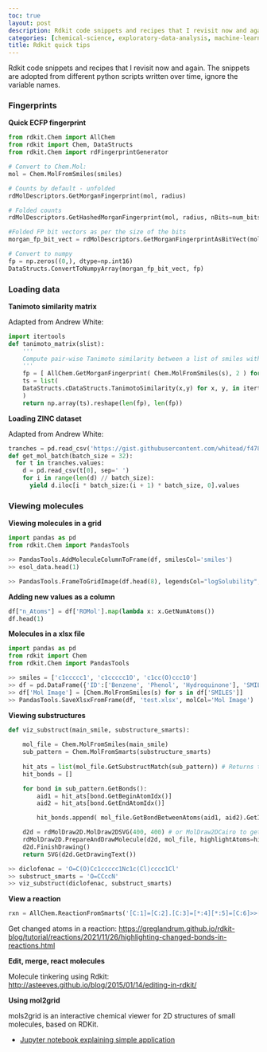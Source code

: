 ```yaml
---
toc: true
layout: post
description: Rdkit code snippets and recipes that I revisit now and again.
categories: [chemical-science, exploratory-data-analysis, machine-learning, resources]
title: Rdkit quick tips 
---
```


Rdkit code snippets and recipes that I revisit now and again. The snippets are adopted from different python scripts written over time, ignore the variable names.

### Fingerprints 

**Quick ECFP fingerprint** 

```python
from rdkit.Chem import AllChem
from rdkit import Chem, DataStructs
from rdkit.Chem import rdFingerprintGenerator

# Convert to Chem.Mol: 
mol = Chem.MolFromSmiles(smiles)

# Counts by default - unfolded 
rdMolDescriptors.GetMorganFingerprint(mol, radius) 

# Folded counts 
rdMolDescriptors.GetHashedMorganFingerprint(mol, radius, nBits=num_bits)

#Folded FP bit vectors as per the size of the bits 
morgan_fp_bit_vect = rdMolDescriptors.GetMorganFingerprintAsBitVect(mol, radius, nBits=num_bits)

# Convert to numpy 
fp = np.zeros((0,), dtype=np.int16)
DataStructs.ConvertToNumpyArray(morgan_fp_bit_vect, fp)
```

### Loading data

**Tanimoto similarity matrix**

Adapted from Andrew White: 

```python
import itertools
def tanimoto_matrix(slist):
    '''
    Compute pair-wise Tanimoto similarity between a list of smiles with ECFP4 FPs
    '''
    fp = [ AllChem.GetMorganFingerprint( Chem.MolFromSmiles(s), 2 ) for s in slist ]
    ts = list(
    DataStructs.cDataStructs.TanimotoSimilarity(x,y) for x, y, in itertools.product(fp, repeat=2)
    )
    return np.array(ts).reshape(len(fp), len(fp))
```

**Loading ZINC dataset** 

Adapted from Andrew White:

```python
tranches = pd.read_csv('https://gist.githubusercontent.com/whitead/f47887e45bbd2f38332182d2d422da6b/raw/a3948beac9b9034dab432b697c5ec238503ac5d0/tranches.txt')
def get_mol_batch(batch_size = 32):
  for t in tranches.values:
    d = pd.read_csv(t[0], sep=' ')    
    for i in range(len(d) // batch_size):
      yield d.iloc[i * batch_size:(i + 1) * batch_size, 0].values
```

### Viewing molecules 

**Viewing molecules in a grid**

```python
import pandas as pd
from rdkit.Chem import PandasTools

>> PandasTools.AddMoleculeColumnToFrame(df, smilesCol='smiles')
>> esol_data.head(1)

>> PandasTools.FrameToGridImage(df.head(8), legendsCol="logSolubility", molsPerRow=4)
```

**Adding new values as a column** 

```python
df["n_Atoms"] = df['ROMol'].map(lambda x: x.GetNumAtoms())
df.head(1)
```

**Molecules in a xlsx file**

```python
import pandas as pd
from rdkit import Chem
from rdkit.Chem import PandasTools

>> smiles = ['c1ccccc1', 'c1ccccc1O', 'c1cc(O)ccc1O']
>> df = pd.DataFrame({'ID':['Benzene', 'Phenol', 'Hydroquinone'], 'SMILES':smiles})
>> df['Mol Image'] = [Chem.MolFromSmiles(s) for s in df['SMILES']]
>> PandasTools.SaveXlsxFromFrame(df, 'test.xlsx', molCol='Mol Image')
```

**Viewing substructures** 

```python
def viz_substruct(main_smile, substructure_smarts):
    
    mol_file = Chem.MolFromSmiles(main_smile)
    sub_pattern = Chem.MolFromSmarts(substructure_smarts)
    
    hit_ats = list(mol_file.GetSubstructMatch(sub_pattern)) # Returns the indices of the molecule’s atoms that match a substructure query
    hit_bonds = []

    for bond in sub_pattern.GetBonds():
        aid1 = hit_ats[bond.GetBeginAtomIdx()]
        aid2 = hit_ats[bond.GetEndAtomIdx()]

        hit_bonds.append( mol_file.GetBondBetweenAtoms(aid1, aid2).GetIdx() )

    d2d = rdMolDraw2D.MolDraw2DSVG(400, 400) # or MolDraw2DCairo to get PNGs
    rdMolDraw2D.PrepareAndDrawMolecule(d2d, mol_file, highlightAtoms=hit_ats,  highlightBonds=hit_bonds)
    d2d.FinishDrawing()
    return SVG(d2d.GetDrawingText())

>> diclofenac = 'O=C(O)Cc1ccccc1Nc1c(Cl)cccc1Cl'
>> substruct_smarts = 'O=CCccN'
>> viz_substruct(diclofenac, substruct_smarts)
```

**View a reaction**

```python
rxn = AllChem.ReactionFromSmarts('[C:1]=[C:2].[C:3]=[*:4][*:5]=[C:6]>>[C:1]1[C:2][C:3][*:4]=[*:5][C:6]1')
```

Get changed atoms in a reaction: https://greglandrum.github.io/rdkit-blog/tutorial/reactions/2021/11/26/highlighting-changed-bonds-in-reactions.html

**Edit, merge, react molecules** 

Molecule tinkering using Rdkit: http://asteeves.github.io/blog/2015/01/14/editing-in-rdkit/

**Using mol2grid**

mols2grid is an interactive chemical viewer for 2D structures of small molecules, based on RDKit.

* [Jupyter notebook explaining simple application](https://practicalcheminformatics.blogspot.com/2021/10/exploratory-data-analysis-with.html)